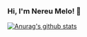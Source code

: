 ### Hi, I'm Nereu Melo! 👋

[![Anurag's github stats](https://github-readme-stats.vercel.app/api?username=nvmelo&count_private=true&show_icons=true&theme=vue-dark)](https://github.com/anuraghazra/github-readme-stats)

<!--
**nvmelo/nvmelo** is a ✨ _special_ ✨ repository because its `README.md` (this file) appears on your GitHub profile.

Here are some ideas to get you started:

- 🔭 I’m currently working on ...
- 🌱 I’m currently learning ...
- 👯 I’m looking to collaborate on ...
- 🤔 I’m looking for help with ...
- 💬 Ask me about ...
- 📫 How to reach me: ...
- 😄 Pronouns: ...
- ⚡ Fun fact: ...
-->
